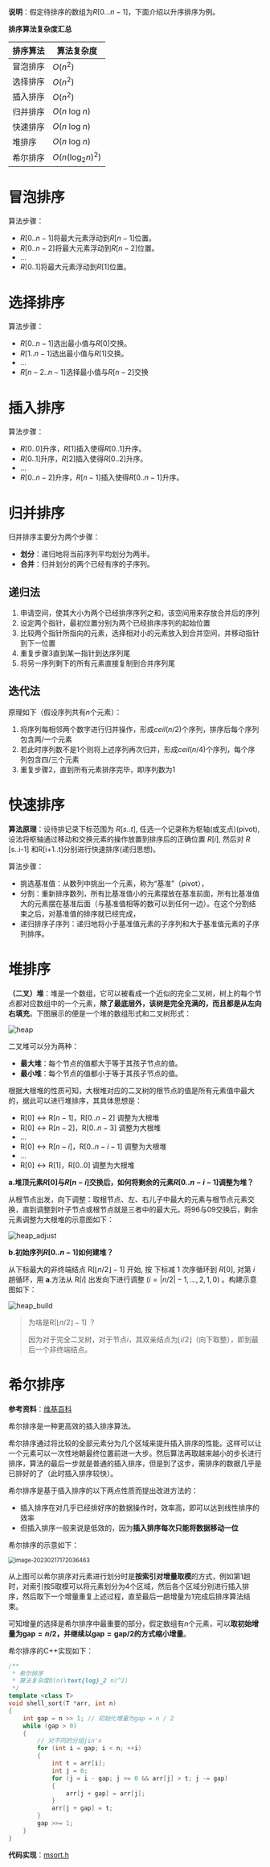 **说明**：假定待排序的数组为$R[0...n-1]$，下面介绍以升序排序为例。

**排序算法复杂度汇总**

| 排序算法 | 算法复杂度               |
| -------- | ------------------------ |
| 冒泡排序 | $O(n^2)$                 |
| 选择排序 | $O(n^2)$                 |
| 插入排序 | $O(n^2)$                 |
| 归并排序 | $O(n\text{ log }n)$      |
| 快速排序 | $O(n\text{ log }n)$      |
| 堆排序   | $O(n\text{ log }n)$      |
| 希尔排序 | $O(n(\text{log}_2 n)^2)$ |



# 冒泡排序

算法步骤：

- $R[0..n-1]$将最大元素浮动到$R[n-1]$位置。
- $R[0..n-2]$将最大元素浮动到$R[n-2]$位置。
- ...
- $R[0..1]$将最大元素浮动到$R[1]$位置。



# 选择排序

算法步骤：

- $R[0..n-1]$选出最小值与$R[0]$交换。
- $R[1..n-1]$选出最小值与$R[1]$交换。
- ...
- $R[n-2..n-1]$选择最小值与$R[n-2]$交换



# 插入排序

算法步骤：

- $R[0..0]$升序，$R[1]$插入使得$R[0..1]$升序。
- $R[0..1]$升序，$R[2]$插入使得$R[0..2]$升序。
- ...
- $R[0..n-2]$升序，$R[n-1]$插入使得$R[0..n-1]$升序。



# 归并排序

归并排序主要分为两个步骤：

- **划分**：递归地将当前序列平均划分为两半。
- **合并**：归并划分的两个已经有序的子序列。

## 递归法

1. 申请空间，使其大小为两个已经排序序列之和，该空间用来存放合并后的序列
2. 设定两个指针，最初位置分别为两个已经排序序列的起始位置
3. 比较两个指针所指向的元素，选择相对小的元素放入到合并空间，并移动指针到下一位置
4. 重复步骤3直到某一指针到达序列尾
5. 将另一序列剩下的所有元素直接复制到合并序列尾

## 迭代法

原理如下（假设序列共有$n$个元素）：

1. 将序列每相邻两个数字进行归并操作，形成$ceil(n / 2)$个序列，排序后每个序列包含两/一个元素
2. 若此时序列数不是1个则将上述序列再次归并，形成$ceil(n / 4)$个序列，每个序列包含四/三个元素
3. 重复步骤2，直到所有元素排序完毕，即序列数为1

# 快速排序

**算法原理**：设待排记录下标范围为 $R[s . . t]$, 任选一个记录称为枢轴(或支点)(pivot), 设法将枢轴通过移动和交换元素的操作放置到排序后的正确位置 $R[i]$, 然后对 $R$ [s..i-1] 和R[i+1..t]分别进行快速排序(递归思想)。

算法步骤：

- 挑选基准值：从数列中挑出一个元素，称为“基准”（pivot），
- 分割：重新排序数列，所有比基准值小的元素摆放在基准前面，所有比基准值大的元素摆在基准后面（与基准值相等的数可以到任何一边）。在这个分割结束之后，对基准值的排序就已经完成，
- 递归排序子序列：递归地将小于基准值元素的子序列和大于基准值元素的子序列排序。

# 堆排序

**（二叉）堆**：堆是一个数组，它可以被看成一个近似的完全二叉树，树上的每个节点都对应数组中的一个元素，**除了最底层外，该树是完全充满的，而且都是从左向右填充**。下图展示的便是一个堆的数组形式和二叉树形式：

![heap](images/heap.png)

二叉堆可以分为两种：

- **最大堆**：每个节点的值都大于等于其孩子节点的值。
- **最小堆**：每个节点的值都小于等于其孩子节点的值。

根据大根堆的性质可知，大根堆对应的二叉树的根节点的值是所有元素值中最大的，据此可以进行堆排序，其具体思想是：

- $\mathrm{R}[0] \leftrightarrow \mathrm{R}[n-1]$，$\mathrm{R}[0 . . n-2]$ 调整为大根堆
- $\mathrm{R}[0] \leftrightarrow \mathrm{R}[n-2]$，$\mathrm{R}[0 . . n-3]$ 调整为大根堆
- ...
- $\mathrm{R}[0] \leftrightarrow \mathrm{R}[n-i]$，$\mathrm{R}[0 . . n-i-1]$ 调整为大根堆
- ...
- $\mathrm{R}[0] \leftrightarrow \mathrm{R}[1]$，$\mathrm{R}[0 . .0]$ 调整为大根堆

**a.堆顶元素$R[0]$与$R[n-i]$交换后，如何将剩余的元素$R[0..n-i-1]$调整为堆？**

从根节点出发，向下调整：取根节点、左、右儿子中最大的元素与根节点元素交换，直到调整到叶子节点或根节点就是三者中的最大元。将$96$与$09$交换后，剩余元素调整为大根堆的示意图如下：

![heap_adjust](images/heap_adjust.png)

**b.初始序列$R[0..n-1]$如何建堆？**

从下标最大的非终端结点 $\mathrm{R}[\lfloor n / 2\rfloor-1]$ 开始, 按 下标减 1 次序循环到 $R[0]$, 对第 $i$ 趟循环，用 $\mathbf{a}$.方法从 $\mathrm{R}[i]$ 出发向下进行调整 $(i=|n / 2|-1, \ldots, 2,1,0)$ 。构建示意图如下：

![heap_build](images/heap_build.png)

> 为啥是$\mathrm{R}[\lfloor n / 2\rfloor-1]$ ？
>
> 因为对于完全二叉树，对于节点$i$，其双亲结点为$\lfloor i / 2\rfloor$（向下取整），即到最后一个非终端结点。



# 希尔排序

**参考资料**：[维基百科](https://zh.wikipedia.org/zh-hans/%E5%B8%8C%E5%B0%94%E6%8E%92%E5%BA%8F)

希尔排序是一种更高效的插入排序算法。

希尔排序通过将比较的全部元素分为几个区域来提升插入排序的性能。这样可以让一个元素可以一次性地朝最终位置前进一大步。然后算法再取越来越小的步长进行排序，算法的最后一步就是普通的插入排序，但是到了这步，需排序的数据几乎是已排好的了（此时插入排序较快）。

希尔排序是基于插入排序的以下两点性质而提出改进方法的：

- 插入排序在对几乎已经排好序的数据操作时，效率高，即可以达到线性排序的效率
- 但插入排序一般来说是低效的，因为**插入排序每次只能将数据移动一位**

希尔排序的示意如下：

<img src="images/shell_sort.png" alt="image-20230217172036463" style="zoom:80%;" />

从上图可以希尔排序对元素进行划分时是**按索引对增量取模**的方式，例如第$1$趟时，对索引按$5$取模可以将元素划分为$4$个区域，然后各个区域分别进行插入排序，然后取下一个增量重复上述过程，直至最后一趟增量为$1$完成后排序算法结束。

可知增量的选择是希尔排序中最重要的部分，假定数组有$n$个元素，可以**取初始增量为$\text{gap} = n / 2$，并继续以$\text{gap} = \text{gap} / 2$的方式缩小增量**。

希尔排序的C++实现如下：

```cpp
/**
 * 希尔排序
 * 算法复杂度O(n(\text{log}_2 n)^2)
 */
template <class T>
void shell_sort(T *arr, int n)
{
    int gap = n >> 1; // 初始化增量为gap = n / 2
    while (gap > 0)
    {
		// 对不同的分组jin'x
        for (int i = gap; i < n; ++i)
        {
            int t = arr[i];
            int j = 0;
            for (j = i - gap; j >= 0 && arr[j] > t; j -= gap)
            {
                arr[j + gap] = arr[j];
            }
            arr[j + gap] = t;
        }
        gap >>= 1;
    }
}
```

**代码实现**：[msort.h](https://github.com/sxwee/Data-Structures-and-Algorithms/blob/main/codes/algo/msort.h)

